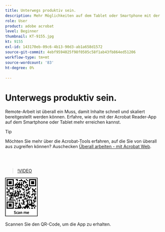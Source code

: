 ```yaml
---
title: Unterwegs produktiv sein.
description: Mehr Möglichkeiten auf dem Tablet oder Smartphone mit der Acrobat Reader-App
role: User
product: adobe acrobat
level: Beginner
thumbnail: KT-9155.jpg
kt: 9155
exl-id: 143170eb-09c6-4b13-90d3-ab1a658d1572
source-git-commit: 4ebf9594025f98f0505c58f1ab43fb864ed51206
workflow-type: tm+mt
source-wordcount: '83'
ht-degree: 0%

---
```


# Unterwegs produktiv sein.

Remote-Arbeit ist überall ein Muss, damit Inhalte schnell und skaliert bereitgestellt werden können. Erfahre, wie du mit der Acrobat Reader-App auf dem Smartphone oder Tablet mehr erreichen kannst.

>[!TIP]
>
>Möchten Sie mehr über die Acrobat-Tools erfahren, auf die Sie von überall aus zugreifen können? Auschecken [Überall arbeiten - mit Acrobat Web](acrobatweb.md).

<br> 

>[!VIDEO](https://video.tv.adobe.com/v/337972?quality=12&learn=on&hidetitle=true)

![QR-Code](../assets/Acrobatqrcode.jpg)

Scannen Sie den QR-Code, um die App zu erhalten.
